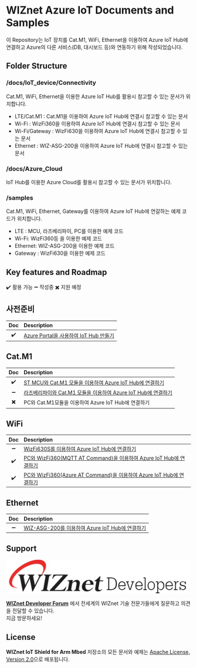 # WIZnet Azure IoT Documents and Samples
이 Repository는 IoT 장치를 Cat.M1, WiFi, Ethernet을 이용하여 Azure IoT Hub에 연결하고 Azure의 다른 서비스(DB, 대시보드 등)와 연동하기 위해 작성되었습니다.

## Folder Structure

### /docs/IoT_device/Connectivity
Cat.M1, WiFi, Ethernet을 이용한 Azure IoT Hub를 활용시 참고할 수 있는 문서가 위치합니다.
* LTE/Cat.M1 : Cat.M1을 이용하여 Azure IoT Hub에 연결시 참고할 수 있는 문서
* Wi-Fi : WizFi360을 이용하여 Azure IoT Hub에 연결시 참고할 수 있는 문서
* Wi-Fi/Gateway : WizFi630을 이용하여 Azure IoT Hub에 연결시 참고할 수 있는 문서
* Ethernet : WIZ-ASG-200을 이용하여 Azure IoT Hub에 연결시 참고할 수 있는 문서

### /docs/Azure_Cloud
IoT Hub를 이용한 Azure Cloud를 활용시 참고할 수 있는 문서가 위치합니다.


### /samples
Cat.M1, WiFi, Ethernet, Gateway를 이용하여 Azure IoT Hub에 연갈하는 예제 코드가 위치합니다. 
* LTE : MCU, 라즈베리파이, PC를 이용한 예제 코드
* Wi-Fi: WizFi360등 을 이용한 예제 코드
* Ethernet: WIZ-ASG-200을 이용한 예제 코드
* Gateway : WizFi630을 이용한 예제 코드



## Key features and Roadmap
:heavy_check_mark: 활용 가능  :heavy_minus_sign: 작성중  :heavy_multiplication_x: 지원 예정

## 사전준비
|         Doc        |                            Description                           |
|:------------------:|:------------------|
| :heavy_check_mark: | [Azure Portal을 사용하여 IoT Hub 만들기](https://docs.microsoft.com/ko-kr/azure/iot-hub/iot-hub-create-through-portal)



## Cat.M1
|         Doc        |                            Description                           |
|:------------------:|:------------------|
| :heavy_check_mark: | [ST MCU와 Cat.M1 모듈을 이용하여 Azure IoT Hub에 연결하기](https://github.com/Wiznet/azure-iot-kr/blob/master/docs/IoT_device/Connectivities/LTE/Cat.M1/nucleo_stm32l496_azure_st_sdk_bg96.md)
| :heavy_minus_sign: | [라즈베리파이와 Cat.M1 모듈을 이용하여 Azure IoT Hub에 연결하기](https://github.com/Wiznet/azure-iot-kr/blob/master/docs/IoT_device/Connectivities/LTE/Cat.M1/raspberrypi_azure_c_sdk.md)
| :heavy_multiplication_x: | PC와 Cat.M1모듈을 이용하여 Azure IoT Hub에 연결하기

## WiFi
|         Doc        |                            Description                           |
|:------------------:|:------------------|
| :heavy_minus_sign: | [WizFi630S를 이용하여 Azure IoT Hub에 연결하기](https://github.com/Wiznet/azure-iot-kr/blob/master/docs/IoT_device/Connectivities/Wi-Fi/Gateway/wizfi630s_azure_c_sdk.md)
| :heavy_check_mark: | [PC와 WizFi360(MQTT AT Command)을 이용하여 Azure IoT Hub에 연결하기](https://github.com/Wiznet/azure-iot-kr/blob/master/docs/IoT_device/Connectivities/Wi-Fi/standalone_mqtt_atcmd_wizfi360.md)
| :heavy_check_mark: | [PC와 WizFi360(Azure AT Command)을 이용하여 Azure IoT Hub에 연결하기](https://github.com/Wiznet/azure-iot-kr/blob/master/docs/IoT_device/Connectivities/Wi-Fi/standalone_azure_atcmd_wizfi360.md)

## Ethernet
|         Doc        |                            Description                           |
|:------------------:|:------------------|
| :heavy_minus_sign: | [WIZ-ASG-200를 이용하여 Azure IoT Hub에 연결하기](https://github.com/Wiznet/azure-iot-kr/blob/master/docs/IoT_device/Connectivities/Ethernet/wiz-asg-200_azure_sphere_sdk.md)


## Support

[![WIZnet Developer Forum][forum]](https://forum.wiznet.io/c/korean-forum/oshw/)

**[WIZnet Developer Forum](https://forum.wiznet.io/c/korean-forum/oshw/)** 에서 전세계의 WIZnet 기술 전문가들에게 질문하고 의견을 전달할 수 있습니다.<br>지금 방문하세요!

## License
**WIZnet IoT Shield for Arm Mbed** 저장소의 모든 문서와 예제는 [Apache License, Version 2.0](https://www.apache.org/licenses/LICENSE-2.0)으로 배포됩니다.



[forum]: https://github.com/Wiznet/wiznet-iot-shield-mbed-kr/blob/master/docs/imgs/forum.jpg

